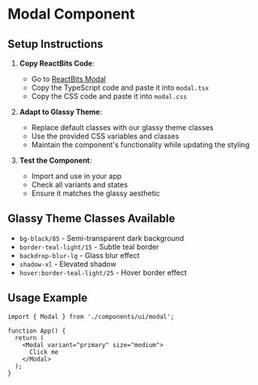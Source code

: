 # Modal Component

## Setup Instructions

1. **Copy ReactBits Code**: 
   - Go to [ReactBits Modal](https://reactbits.dev/components/modal)
   - Copy the TypeScript code and paste it into `modal.tsx`
   - Copy the CSS code and paste it into `modal.css`

2. **Adapt to Glassy Theme**:
   - Replace default classes with our glassy theme classes
   - Use the provided CSS variables and classes
   - Maintain the component's functionality while updating the styling

3. **Test the Component**:
   - Import and use in your app
   - Check all variants and states
   - Ensure it matches the glassy aesthetic

## Glassy Theme Classes Available

- `bg-black/85` - Semi-transparent dark background
- `border-teal-light/15` - Subtle teal border
- `backdrop-blur-lg` - Glass blur effect
- `shadow-xl` - Elevated shadow
- `hover:border-teal-light/25` - Hover border effect

## Usage Example

```tsx
import { Modal } from './components/ui/modal';

function App() {
  return (
    <Modal variant="primary" size="medium">
      Click me
    </Modal>
  );
}
```
